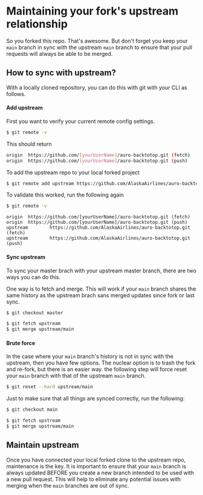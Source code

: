 # Maintaining your fork's upstream relationship

So you forked this repo. That's awesome. But don't forget you keep your `main` branch in sync with the upstream `main` branch to ensure that your pull requests will always be able to be merged.

## How to sync with upstream?

With a locally cloned repository, you can do this with git with your CLI as follows.

#### Add upstream

First you want to verify your current remote config settings.

```bash
$ git remote -v
```

This should return

```bash
origin  https://github.com/[yourUserName]/auro-backtotop.git (fetch)
origin  https://github.com/[yourUserName]/auro-backtotop.git (push)
```

To add the upstream repo to your local forked project

```bash
$ git remote add upstream https://github.com/AlaskaAirlines/auro-backtotop.git
```

To validate this worked, run the following again

```bash
$ git remote -v
```

```
origin  https://github.com/[yourUserName]/auro-backtotop.git (fetch)
origin  https://github.com/[yourUserName]/auro-backtotop.git (push)
upstream        https://github.com/AlaskaAirlines/auro-backtotop.git (fetch)
upstream        https://github.com/AlaskaAirlines/auro-backtotop.git (push)
```

#### Sync upstream

To sync your master brach with your upstream master branch, there are two ways you can do this.

One way is to fetch and merge. This will work if your `main` branch shares the same history as the upstream brach sans merged updates since fork or last sync.

```bash
$ git checkout master

$ git fetch upstream
$ git merge upstream/main
```

#### Brute force

In the case where your `main` branch's history is not in sync with the upstream, then you have few options. The nuclear option is to trash the fork and re-fork, but there is an easier way. the following step will force reset your `main` branch with that of the upstream `main` branch.

```bash
$ git reset --hard upstream/main
```

Just to make sure that all things are synced correctly, run the following:

```bash
$ git checkout main

$ git fetch upstream
$ git merge upstream/main
```

## Maintain upstream

Once you have connected your local forked clone to the upstream repo, maintenance is the key. It is important to ensure that your `main` branch is always updated BEFORE you create a new branch intended to be used with a new pull request. This will help to eliminate any potential issues with merging when the `main` branches are out of sync.
